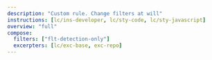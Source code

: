 ```yaml
---
description: "Custom rule. Change filters at will"
instructions: [lc/ins-developer, lc/sty-code, lc/sty-javascript]
overview: "full"
compose:
  filters: ["flt-detection-only"]
  excerpters: [lc/exc-base, exc-repo]
---
```

